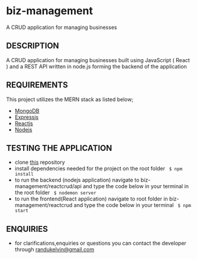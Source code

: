 # biz-management
A CRUD application for managing businesses

## DESCRIPTION
A CRUD application for managing businesses  built using JavaScript ( React )  and a REST API written in node.js  forming the backend of the application

## REQUIREMENTS
This project utilizes the MERN stack as listed below;
- [MongoDB](https://www.mongodb.com/)
- [Expressjs](https://expressjs.com/)
- [Reactjs](https://reactjs.org/)
- [Nodejs](https://nodejs.org/en/)


## TESTING THE APPLICATION
- clone [this](https://github.com/kelvinrandu/biz-management.git) repository
- install dependencies needed for the project on the root folder
``` $ npm install```
- to run the backend (nodejs application) navigate to biz-management/reactcrud/api and type the code below in your terminal in the root folder
``` $ nodemon server```
- to run the frontend(React application) navigate to root folder in biz-management/reactcrud and type the code below in your terminal
``` $ npm start```

## ENQUIRIES
- for clarifications,enquiries or questions you can contact the developer through randukelvin@gmail.com
